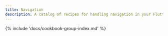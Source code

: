 ```yaml
---
title: Navigation
description: A catalog of recipes for handling navigation in your Flutter app.
---
```


{% include 'docs/cookbook-group-index.md' %}
